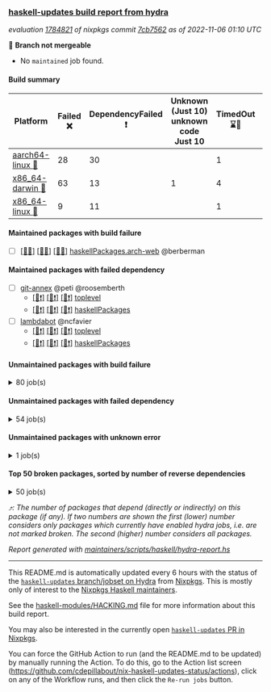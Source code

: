 ### [haskell-updates build report from hydra](https://hydra.nixos.org/jobset/nixpkgs/haskell-updates)
*evaluation [1784821](https://hydra.nixos.org/eval/1784821) of nixpkgs commit [7cb7562](https://github.com/NixOS/nixpkgs/commits/7cb756233289608dbc041d159b389e20bc5def84) as of 2022-11-06 01:10 UTC*

:red_circle: **Branch not mergeable**
  * No `maintained` job found.

#### Build summary

 | Platform | Failed :x: | DependencyFailed :heavy_exclamation_mark: | Unknown (Just 10) unknown code Just 10 | TimedOut :hourglass::no_entry_sign: | Unfinished :hourglass_flowing_sand: | Success :heavy_check_mark: | 
 | --- | --- | --- | --- | --- | --- | --- | 
 | [aarch64-linux :iphone:](https://hydra.nixos.org/eval/1784821?filter=.aarch64-linux) | 28 | 30 |  | 1 | 1 | 6639 | 
 | [x86_64-darwin :apple:](https://hydra.nixos.org/eval/1784821?filter=.x86_64-darwin) | 63 | 13 | 1 | 4 | 1 | 6556 | 
 | [x86_64-linux :penguin:](https://hydra.nixos.org/eval/1784821?filter=.x86_64-linux) | 9 | 11 |  | 1 | 1 | 6715 | 
#### Maintained packages with build failure
- [ ] [[:iphone::x:]](https://hydra.nixos.org/build/197649107) [[:apple::x:]](https://hydra.nixos.org/build/197650530) [[:penguin::x:]](https://hydra.nixos.org/build/197651882) [haskellPackages.arch-web](https://hydra.nixos.org/eval/1784821?filter=haskellPackages.arch-web) @berberman
#### Maintained packages with failed dependency
- [ ] [git-annex](https://hydra.nixos.org/eval/1784821?filter=git-annex) @peti @roosemberth
  - [[:iphone::heavy_exclamation_mark:]](https://hydra.nixos.org/build/197650774) [[:apple::heavy_exclamation_mark:]](https://hydra.nixos.org/build/197649644) [[:penguin::heavy_exclamation_mark:]](https://hydra.nixos.org/build/197650315) [toplevel](https://hydra.nixos.org/eval/1784821?filter=git-annex)
  - [[:iphone::heavy_exclamation_mark:]](https://hydra.nixos.org/build/197648540) [[:apple::heavy_exclamation_mark:]](https://hydra.nixos.org/build/197651139) [[:penguin::heavy_exclamation_mark:]](https://hydra.nixos.org/build/197651788) [haskellPackages](https://hydra.nixos.org/eval/1784821?filter=haskellPackages.git-annex)
- [ ] [lambdabot](https://hydra.nixos.org/eval/1784821?filter=lambdabot) @ncfavier
  - [[:iphone::heavy_exclamation_mark:]](https://hydra.nixos.org/build/197649275) [[:apple::heavy_exclamation_mark:]](https://hydra.nixos.org/build/197649252) [[:penguin::heavy_exclamation_mark:]](https://hydra.nixos.org/build/197650853) [toplevel](https://hydra.nixos.org/eval/1784821?filter=lambdabot)
  - [[:iphone::heavy_exclamation_mark:]](https://hydra.nixos.org/build/197649428) [[:apple::heavy_exclamation_mark:]](https://hydra.nixos.org/build/197648377) [[:penguin::heavy_exclamation_mark:]](https://hydra.nixos.org/build/197648931) [haskellPackages](https://hydra.nixos.org/eval/1784821?filter=haskellPackages.lambdabot)
#### Unmaintained packages with build failure
<details><summary>80 job(s) </summary>

- [ ] [[:iphone::heavy_check_mark:]](https://hydra.nixos.org/build/197648346) [[:apple::heavy_check_mark:]](https://hydra.nixos.org/build/197649419) [[:penguin::x:]](https://hydra.nixos.org/build/197651538) [haskellPackages.scheduler](https://hydra.nixos.org/eval/1784821?filter=haskellPackages.scheduler)  :arrow_heading_up: 6 | 12
- [ ] [[:iphone::x:]](https://hydra.nixos.org/build/197588888) [[:apple::heavy_check_mark:]](https://hydra.nixos.org/build/197589072) [[:penguin::heavy_check_mark:]](https://hydra.nixos.org/build/197590254) [haskellPackages.OrderedBits](https://hydra.nixos.org/eval/1784821?filter=haskellPackages.OrderedBits)  :arrow_heading_up: 5 | 36
- [ ] [[:iphone::x:]](https://hydra.nixos.org/build/197650798) [[:apple::heavy_check_mark:]](https://hydra.nixos.org/build/197648812) [[:penguin::heavy_check_mark:]](https://hydra.nixos.org/build/197650929) [haskellPackages.hw-json-simd](https://hydra.nixos.org/eval/1784821?filter=haskellPackages.hw-json-simd)  :arrow_heading_up: 4 | 8
- [ ] [[:iphone::x:]](https://hydra.nixos.org/build/197648621) [[:apple::heavy_check_mark:]](https://hydra.nixos.org/build/197651765) [[:penguin::heavy_check_mark:]](https://hydra.nixos.org/build/197649080) [haskellPackages.hw-simd](https://hydra.nixos.org/eval/1784821?filter=haskellPackages.hw-simd)  :arrow_heading_up: 4 | 8
- [ ] [[:iphone::x:]](https://hydra.nixos.org/build/197599848) [[:apple::heavy_check_mark:]](https://hydra.nixos.org/build/197599144) [[:penguin::heavy_check_mark:]](https://hydra.nixos.org/build/197599908) [haskellPackages.long-double](https://hydra.nixos.org/eval/1784821?filter=haskellPackages.long-double)  :arrow_heading_up: 2 | 2
- [ ] [[:iphone::x:]](https://hydra.nixos.org/build/197650258) [[:apple::x:]](https://hydra.nixos.org/build/197650082) [[:penguin::heavy_check_mark:]](https://hydra.nixos.org/build/197649524) [haskellPackages.quic](https://hydra.nixos.org/eval/1784821?filter=haskellPackages.quic)  :arrow_heading_up: 2 | 2
- [ ] [[:iphone::x:]](https://hydra.nixos.org/build/197584819) [[:apple::heavy_check_mark:]](https://hydra.nixos.org/build/197590689) [[:penguin::heavy_check_mark:]](https://hydra.nixos.org/build/197604826) [haskellPackages.freetype2](https://hydra.nixos.org/eval/1784821?filter=haskellPackages.freetype2)  :arrow_heading_up: 1 | 8
- [ ] [[:iphone::x:]](https://hydra.nixos.org/build/197649327) [[:apple::x:]](https://hydra.nixos.org/build/197650152) [[:penguin::x:]](https://hydra.nixos.org/build/197650268) [haskellPackages.dice](https://hydra.nixos.org/eval/1784821?filter=haskellPackages.dice)  :arrow_heading_up: 1 | 1
- [ ] [[:iphone::x:]](https://hydra.nixos.org/build/197596598) [[:apple::x:]](https://hydra.nixos.org/build/197588217) [[:penguin::heavy_check_mark:]](https://hydra.nixos.org/build/197593375) [haskellPackages.easytensor](https://hydra.nixos.org/eval/1784821?filter=haskellPackages.easytensor)  :arrow_heading_up: 1 | 1
- [ ] [[:iphone::heavy_check_mark:]](https://hydra.nixos.org/build/197651111) [[:apple::x:]](https://hydra.nixos.org/build/197650289) [[:penguin::heavy_check_mark:]](https://hydra.nixos.org/build/197649975) [haskellPackages.gi-gdkx11](https://hydra.nixos.org/eval/1784821?filter=haskellPackages.gi-gdkx11)  :arrow_heading_up: 1 | 1
- [ ] [[:iphone::x:]](https://hydra.nixos.org/build/197590768) [[:apple::heavy_check_mark:]](https://hydra.nixos.org/build/197587217) [[:penguin::heavy_check_mark:]](https://hydra.nixos.org/build/197600619) [haskellPackages.nlopt-haskell](https://hydra.nixos.org/eval/1784821?filter=haskellPackages.nlopt-haskell)  :arrow_heading_up: 1 | 1
- [ ] [[:iphone::heavy_check_mark:]](https://hydra.nixos.org/build/197597403) [[:apple::x:]](https://hydra.nixos.org/build/197596448) [[:penguin::heavy_check_mark:]](https://hydra.nixos.org/build/197595547) [haskellPackages.openal-ffi](https://hydra.nixos.org/eval/1784821?filter=haskellPackages.openal-ffi)  :arrow_heading_up: 1 | 1
- [ ] [[:iphone::heavy_check_mark:]](https://hydra.nixos.org/build/197594370) [[:apple::x:]](https://hydra.nixos.org/build/197593558) [[:penguin::heavy_check_mark:]](https://hydra.nixos.org/build/197589402) [haskellPackages.stm-queue](https://hydra.nixos.org/eval/1784821?filter=haskellPackages.stm-queue)  :arrow_heading_up: 1 | 1
- [ ] [[:iphone::x:]](https://hydra.nixos.org/build/197594699) [[:apple::x:]](https://hydra.nixos.org/build/197593013) [[:penguin::heavy_check_mark:]](https://hydra.nixos.org/build/197587293) [haskellPackages.swisstable](https://hydra.nixos.org/eval/1784821?filter=haskellPackages.swisstable)  :arrow_heading_up: 1 | 1
- [ ] [[:iphone::x:]](https://hydra.nixos.org/build/197601957) [[:apple::heavy_check_mark:]](https://hydra.nixos.org/build/197590693) [[:penguin::heavy_check_mark:]](https://hydra.nixos.org/build/197604108) [haskellPackages.unicode-properties](https://hydra.nixos.org/eval/1784821?filter=haskellPackages.unicode-properties)  :arrow_heading_up: 1 | 1
- [ ] [[:iphone::x:]](https://hydra.nixos.org/build/197596717) [[:apple::heavy_check_mark:]](https://hydra.nixos.org/build/197588771) [[:penguin::heavy_check_mark:]](https://hydra.nixos.org/build/197585972) [haskellPackages.flatparse](https://hydra.nixos.org/eval/1784821?filter=haskellPackages.flatparse)  :arrow_heading_up: 0 | 17
- [ ] [[:iphone::heavy_check_mark:]](https://hydra.nixos.org/build/197591115) [[:apple::x:]](https://hydra.nixos.org/build/197601779) [[:penguin::heavy_check_mark:]](https://hydra.nixos.org/build/197585587) [haskellPackages.PyF](https://hydra.nixos.org/eval/1784821?filter=haskellPackages.PyF)  :arrow_heading_up: 0 | 5
- [ ] [[:iphone::heavy_check_mark:]](https://hydra.nixos.org/build/197591224) [[:apple::x:]](https://hydra.nixos.org/build/197592774) [[:penguin::heavy_check_mark:]](https://hydra.nixos.org/build/197594728) [haskellPackages.hmidi](https://hydra.nixos.org/eval/1784821?filter=haskellPackages.hmidi)  :arrow_heading_up: 0 | 4
- [ ] [[:iphone::heavy_check_mark:]](https://hydra.nixos.org/build/197603161) [[:apple::x:]](https://hydra.nixos.org/build/197648464) [[:penguin::heavy_check_mark:]](https://hydra.nixos.org/build/197601267) [haskellPackages.SDL-mixer](https://hydra.nixos.org/eval/1784821?filter=haskellPackages.SDL-mixer)  :arrow_heading_up: 0 | 2
- [ ] [[:iphone::x:]](https://hydra.nixos.org/build/197651665) [[:apple::x:]](https://hydra.nixos.org/build/197651406) [[:penguin::x:]](https://hydra.nixos.org/build/197649047) [haskellPackages.polysemy-log-co](https://hydra.nixos.org/eval/1784821?filter=haskellPackages.polysemy-log-co)  :arrow_heading_up: 0 | 2
- [ ] [[:iphone::heavy_check_mark:]](https://hydra.nixos.org/build/197589321) [[:apple::x:]](https://hydra.nixos.org/build/197604387) [[:penguin::heavy_check_mark:]](https://hydra.nixos.org/build/197593128) [haskellPackages.posix-socket](https://hydra.nixos.org/eval/1784821?filter=haskellPackages.posix-socket)  :arrow_heading_up: 0 | 2
- [ ] [[:iphone::heavy_check_mark:]](https://hydra.nixos.org/build/197604409) [[:apple::x:]](https://hydra.nixos.org/build/197595484) [[:penguin::heavy_check_mark:]](https://hydra.nixos.org/build/197599064) [haskellPackages.hamid](https://hydra.nixos.org/eval/1784821?filter=haskellPackages.hamid)  :arrow_heading_up: 0 | 1
- [ ] [[:iphone::heavy_check_mark:]](https://hydra.nixos.org/build/197600830) [[:apple::x:]](https://hydra.nixos.org/build/197590908) [[:penguin::heavy_check_mark:]](https://hydra.nixos.org/build/197594131) [haskellPackages.hmatrix-morpheus](https://hydra.nixos.org/eval/1784821?filter=haskellPackages.hmatrix-morpheus)  :arrow_heading_up: 0 | 1
- [ ] [[:iphone::heavy_check_mark:]](https://hydra.nixos.org/build/197587410) [[:apple::x:]](https://hydra.nixos.org/build/197594787) [[:penguin::heavy_check_mark:]](https://hydra.nixos.org/build/197601455) [haskellPackages.huckleberry](https://hydra.nixos.org/eval/1784821?filter=haskellPackages.huckleberry)  :arrow_heading_up: 0 | 1
- [ ] [[:iphone::heavy_check_mark:]](https://hydra.nixos.org/build/197595853) [[:apple::x:]](https://hydra.nixos.org/build/197602652) [[:penguin::heavy_check_mark:]](https://hydra.nixos.org/build/197602102) [haskellPackages.om-time](https://hydra.nixos.org/eval/1784821?filter=haskellPackages.om-time)  :arrow_heading_up: 0 | 1
- [ ] [[:iphone::x:]](https://hydra.nixos.org/build/197604616) [[:apple::heavy_check_mark:]](https://hydra.nixos.org/build/197595986) [[:penguin::heavy_check_mark:]](https://hydra.nixos.org/build/197598233) [haskellPackages.picosat](https://hydra.nixos.org/eval/1784821?filter=haskellPackages.picosat)  :arrow_heading_up: 0 | 1
- [ ] [[:iphone::heavy_check_mark:]](https://hydra.nixos.org/build/197599702) [[:apple::x:]](https://hydra.nixos.org/build/197601490) [[:penguin::heavy_check_mark:]](https://hydra.nixos.org/build/197584989) [haskellPackages.select](https://hydra.nixos.org/eval/1784821?filter=haskellPackages.select)  :arrow_heading_up: 0 | 1
- [ ] [[:iphone::heavy_check_mark:]](https://hydra.nixos.org/build/197603631) [[:apple::x:]](https://hydra.nixos.org/build/197587813) [[:penguin::heavy_check_mark:]](https://hydra.nixos.org/build/197587402) [haskellPackages.sysinfo](https://hydra.nixos.org/eval/1784821?filter=haskellPackages.sysinfo)  :arrow_heading_up: 0 | 1
- [ ] [[:iphone::heavy_check_mark:]](https://hydra.nixos.org/build/197600458) [[:apple::x:]](https://hydra.nixos.org/build/197602928) [[:penguin::heavy_check_mark:]](https://hydra.nixos.org/build/197596246) [haskellPackages.FractalArt](https://hydra.nixos.org/eval/1784821?filter=haskellPackages.FractalArt) 
- [ ] [[:iphone::x:]](https://hydra.nixos.org/build/197588800) [[:apple::heavy_check_mark:]](https://hydra.nixos.org/build/197594982) [[:penguin::heavy_check_mark:]](https://hydra.nixos.org/build/197589813) [haskellPackages.HsASA](https://hydra.nixos.org/eval/1784821?filter=haskellPackages.HsASA) 
- [ ] [[:iphone::heavy_check_mark:]](https://hydra.nixos.org/build/197601006) [[:apple::x:]](https://hydra.nixos.org/build/197594167) [[:penguin::heavy_check_mark:]](https://hydra.nixos.org/build/197602592) [haskellPackages.chiphunk](https://hydra.nixos.org/eval/1784821?filter=haskellPackages.chiphunk) 
- [ ] [[:iphone::x:]](https://hydra.nixos.org/build/197592906) [[:apple::heavy_check_mark:]](https://hydra.nixos.org/build/197585921) [[:penguin::heavy_check_mark:]](https://hydra.nixos.org/build/197587979) [haskellPackages.comfort-fftw](https://hydra.nixos.org/eval/1784821?filter=haskellPackages.comfort-fftw) 
- [ ] [[:iphone::heavy_check_mark:]](https://hydra.nixos.org/build/197594668) [[:apple::x:]](https://hydra.nixos.org/build/197597063) [[:penguin::heavy_check_mark:]](https://hydra.nixos.org/build/197593868) [haskellPackages.diskhash](https://hydra.nixos.org/eval/1784821?filter=haskellPackages.diskhash) 
- [ ] [[:iphone::heavy_check_mark:]](https://hydra.nixos.org/build/197592972) [[:apple::x:]](https://hydra.nixos.org/build/197587269) [[:penguin::heavy_check_mark:]](https://hydra.nixos.org/build/197594512) [haskellPackages.epub-tools](https://hydra.nixos.org/eval/1784821?filter=haskellPackages.epub-tools) 
- [ ] [[:iphone::heavy_check_mark:]](https://hydra.nixos.org/build/197590730) [[:apple::x:]](https://hydra.nixos.org/build/197590108) [[:penguin::heavy_check_mark:]](https://hydra.nixos.org/build/197588382) [haskellPackages.fudgets](https://hydra.nixos.org/eval/1784821?filter=haskellPackages.fudgets) 
- [ ] [[:iphone::heavy_check_mark:]](https://hydra.nixos.org/build/197648632) [[:apple::x:]](https://hydra.nixos.org/build/197650138) [[:penguin::heavy_check_mark:]](https://hydra.nixos.org/build/197649444) [haskellPackages.gerrit](https://hydra.nixos.org/eval/1784821?filter=haskellPackages.gerrit) 
- [ ] [[:iphone::heavy_check_mark:]](https://hydra.nixos.org/build/197596914) [[:apple::x:]](https://hydra.nixos.org/build/197595969) [[:penguin::heavy_check_mark:]](https://hydra.nixos.org/build/197590818) [haskellPackages.ghc-gc-hook](https://hydra.nixos.org/eval/1784821?filter=haskellPackages.ghc-gc-hook) 
- [ ] [[:apple::x:]](https://hydra.nixos.org/build/197649686) [haskellPackages.gi-gtkosxapplication](https://hydra.nixos.org/eval/1784821?filter=haskellPackages.gi-gtkosxapplication) 
- [ ] [[:iphone::x:]](https://hydra.nixos.org/build/197595645) [[:penguin::heavy_check_mark:]](https://hydra.nixos.org/build/197592916) [haskellPackages.gnome-keyring](https://hydra.nixos.org/eval/1784821?filter=haskellPackages.gnome-keyring) 
- [ ] [[:apple::x:]](https://hydra.nixos.org/build/197605025) [haskellPackages.gtk-mac-integration](https://hydra.nixos.org/eval/1784821?filter=haskellPackages.gtk-mac-integration) 
- [ ] [[:iphone::heavy_check_mark:]](https://hydra.nixos.org/build/197589671) [[:apple::x:]](https://hydra.nixos.org/build/197589996) [[:penguin::heavy_check_mark:]](https://hydra.nixos.org/build/197604216) [haskellPackages.gtk-traymanager](https://hydra.nixos.org/eval/1784821?filter=haskellPackages.gtk-traymanager) 
- [ ] [[:apple::x:]](https://hydra.nixos.org/build/197592495) [haskellPackages.gtk3-mac-integration](https://hydra.nixos.org/eval/1784821?filter=haskellPackages.gtk3-mac-integration) 
- [ ] [[:iphone::heavy_check_mark:]](https://hydra.nixos.org/build/197602883) [[:apple::x:]](https://hydra.nixos.org/build/197592426) [[:penguin::heavy_check_mark:]](https://hydra.nixos.org/build/197587646) [haskellPackages.hid](https://hydra.nixos.org/eval/1784821?filter=haskellPackages.hid) 
- [ ] [[:iphone::heavy_check_mark:]](https://hydra.nixos.org/build/197604069) [[:apple::x:]](https://hydra.nixos.org/build/197597473) [[:penguin::heavy_check_mark:]](https://hydra.nixos.org/build/197587110) [haskellPackages.highlight](https://hydra.nixos.org/eval/1784821?filter=haskellPackages.highlight) 
- [ ] [[:iphone::heavy_check_mark:]](https://hydra.nixos.org/build/197590258) [[:apple::x:]](https://hydra.nixos.org/build/197593132) [[:penguin::heavy_check_mark:]](https://hydra.nixos.org/build/197591198) [haskellPackages.hsshellscript](https://hydra.nixos.org/eval/1784821?filter=haskellPackages.hsshellscript) 
- [ ] [[:iphone::heavy_check_mark:]](https://hydra.nixos.org/build/197585143) [[:apple::x:]](https://hydra.nixos.org/build/197590224) [[:penguin::heavy_check_mark:]](https://hydra.nixos.org/build/197595569) [haskellPackages.hssourceinfo](https://hydra.nixos.org/eval/1784821?filter=haskellPackages.hssourceinfo) 
- [ ] [[:iphone::x:]](https://hydra.nixos.org/build/197651280) [[:apple::x:]](https://hydra.nixos.org/build/197651512) [[:penguin::x:]](https://hydra.nixos.org/build/197648545) [haskellPackages.imm](https://hydra.nixos.org/eval/1784821?filter=haskellPackages.imm) 
- [ ] [[:iphone::heavy_check_mark:]](https://hydra.nixos.org/build/197585893) [[:apple::x:]](https://hydra.nixos.org/build/197591045) [[:penguin::heavy_check_mark:]](https://hydra.nixos.org/build/197604896) [haskellPackages.interprocess](https://hydra.nixos.org/eval/1784821?filter=haskellPackages.interprocess) 
- [ ] [[:iphone::heavy_check_mark:]](https://hydra.nixos.org/build/197586179) [[:apple::x:]](https://hydra.nixos.org/build/197591643) [[:penguin::heavy_check_mark:]](https://hydra.nixos.org/build/197590945) [haskellPackages.ipcvar](https://hydra.nixos.org/eval/1784821?filter=haskellPackages.ipcvar) 
- [ ] [[:iphone::x:]](https://hydra.nixos.org/build/197648348) [[:apple::heavy_check_mark:]](https://hydra.nixos.org/build/197649599) [[:penguin::heavy_check_mark:]](https://hydra.nixos.org/build/197651146) [haskellPackages.jammittools](https://hydra.nixos.org/eval/1784821?filter=haskellPackages.jammittools) 
- [ ] [[:apple::x:]](https://hydra.nixos.org/build/197603990) [haskellPackages.kqueue](https://hydra.nixos.org/eval/1784821?filter=haskellPackages.kqueue) 
- [ ] [[:iphone::heavy_check_mark:]](https://hydra.nixos.org/build/197589586) [[:apple::x:]](https://hydra.nixos.org/build/197593638) [[:penguin::heavy_check_mark:]](https://hydra.nixos.org/build/197590434) [haskellPackages.linux-framebuffer](https://hydra.nixos.org/eval/1784821?filter=haskellPackages.linux-framebuffer) 
- [ ] [[:iphone::heavy_check_mark:]](https://hydra.nixos.org/build/197648424) [[:apple::x:]](https://hydra.nixos.org/build/197648918) [[:penguin::heavy_check_mark:]](https://hydra.nixos.org/build/197649896) [haskellPackages.lxd-client-config](https://hydra.nixos.org/eval/1784821?filter=haskellPackages.lxd-client-config) 
- [ ] [[:iphone::heavy_check_mark:]](https://hydra.nixos.org/build/197651890) [[:apple::x:]](https://hydra.nixos.org/build/197650652) [[:penguin::heavy_check_mark:]](https://hydra.nixos.org/build/197648765) [haskellPackages.mediawiki2latex](https://hydra.nixos.org/eval/1784821?filter=haskellPackages.mediawiki2latex) 
- [ ] [[:iphone::heavy_check_mark:]](https://hydra.nixos.org/build/197602114) [[:apple::x:]](https://hydra.nixos.org/build/197603067) [[:penguin::heavy_check_mark:]](https://hydra.nixos.org/build/197600162) [haskellPackages.memfd](https://hydra.nixos.org/eval/1784821?filter=haskellPackages.memfd) 
- [ ] [[:iphone::heavy_check_mark:]](https://hydra.nixos.org/build/197584632) [[:apple::x:]](https://hydra.nixos.org/build/197593252) [[:penguin::heavy_check_mark:]](https://hydra.nixos.org/build/197586418) [haskellPackages.mercury-api](https://hydra.nixos.org/eval/1784821?filter=haskellPackages.mercury-api) 
- [ ] [[:iphone::heavy_check_mark:]](https://hydra.nixos.org/build/197588935) [[:apple::heavy_check_mark:]](https://hydra.nixos.org/build/197592956) [[:penguin::x:]](https://hydra.nixos.org/build/197599110) [haskellPackages.mock-time](https://hydra.nixos.org/eval/1784821?filter=haskellPackages.mock-time) 
- [ ] [[:iphone::heavy_check_mark:]](https://hydra.nixos.org/build/197649210) [[:apple::x:]](https://hydra.nixos.org/build/197651195) [[:penguin::heavy_check_mark:]](https://hydra.nixos.org/build/197651673) [haskellPackages.nix-serve-ng](https://hydra.nixos.org/eval/1784821?filter=haskellPackages.nix-serve-ng) 
- [ ] [[:iphone::heavy_check_mark:]](https://hydra.nixos.org/build/197648674) [[:apple::x:]](https://hydra.nixos.org/build/197649998) [[:penguin::heavy_check_mark:]](https://hydra.nixos.org/build/197650005) [haskellPackages.persistent-pagination](https://hydra.nixos.org/eval/1784821?filter=haskellPackages.persistent-pagination) 
- [ ] [[:iphone::heavy_check_mark:]](https://hydra.nixos.org/build/197651843) [[:apple::x:]](https://hydra.nixos.org/build/197649666) [[:penguin::heavy_check_mark:]](https://hydra.nixos.org/build/197651445) [haskellPackages.phatsort](https://hydra.nixos.org/eval/1784821?filter=haskellPackages.phatsort) 
- [ ] [[:iphone::heavy_check_mark:]](https://hydra.nixos.org/build/197589767) [[:apple::x:]](https://hydra.nixos.org/build/197591268) [[:penguin::heavy_check_mark:]](https://hydra.nixos.org/build/197584722) [haskellPackages.ping-wrapper](https://hydra.nixos.org/eval/1784821?filter=haskellPackages.ping-wrapper) 
- [ ] [[:iphone::heavy_check_mark:]](https://hydra.nixos.org/build/197593459) [[:apple::x:]](https://hydra.nixos.org/build/197604469) [[:penguin::heavy_check_mark:]](https://hydra.nixos.org/build/197601035) [haskellPackages.posix-timer](https://hydra.nixos.org/eval/1784821?filter=haskellPackages.posix-timer) 
- [ ] [[:iphone::heavy_check_mark:]](https://hydra.nixos.org/build/197648699) [[:apple::x:]](https://hydra.nixos.org/build/197649397) [[:penguin::heavy_check_mark:]](https://hydra.nixos.org/build/197649230) [haskellPackages.powerqueue-distributed](https://hydra.nixos.org/eval/1784821?filter=haskellPackages.powerqueue-distributed) 
- [ ] [[:iphone::heavy_check_mark:]](https://hydra.nixos.org/build/197593448) [[:apple::x:]](https://hydra.nixos.org/build/197604229) [[:penguin::heavy_check_mark:]](https://hydra.nixos.org/build/197599113) [haskellPackages.procex](https://hydra.nixos.org/eval/1784821?filter=haskellPackages.procex) 
- [ ] [[:iphone::heavy_check_mark:]](https://hydra.nixos.org/build/197585425) [[:apple::x:]](https://hydra.nixos.org/build/197590593) [[:penguin::heavy_check_mark:]](https://hydra.nixos.org/build/197585831) [haskellPackages.pthread](https://hydra.nixos.org/eval/1784821?filter=haskellPackages.pthread) 
- [ ] [[:iphone::x:]](https://hydra.nixos.org/build/197594170) [[:apple::heavy_check_mark:]](https://hydra.nixos.org/build/197589976) [[:penguin::heavy_check_mark:]](https://hydra.nixos.org/build/197593409) [haskellPackages.risc386](https://hydra.nixos.org/eval/1784821?filter=haskellPackages.risc386) 
- [ ] [[:iphone::heavy_check_mark:]](https://hydra.nixos.org/build/197599833) [[:apple::x:]](https://hydra.nixos.org/build/197651719) [[:penguin::heavy_check_mark:]](https://hydra.nixos.org/build/197597798) [haskellPackages.sfml-audio](https://hydra.nixos.org/eval/1784821?filter=haskellPackages.sfml-audio) 
- [ ] [[:iphone::heavy_check_mark:]](https://hydra.nixos.org/build/197649750) [[:apple::x:]](https://hydra.nixos.org/build/197649401) [[:penguin::heavy_check_mark:]](https://hydra.nixos.org/build/197650721) [haskellPackages.skews](https://hydra.nixos.org/eval/1784821?filter=haskellPackages.skews) 
- [ ] [[:iphone::x:]](https://hydra.nixos.org/build/197592693) [[:apple::x:]](https://hydra.nixos.org/build/197596138) [[:penguin::heavy_check_mark:]](https://hydra.nixos.org/build/197593181) [haskellPackages.slugify](https://hydra.nixos.org/eval/1784821?filter=haskellPackages.slugify) 
- [ ] [[:iphone::heavy_check_mark:]](https://hydra.nixos.org/build/197593920) [[:apple::x:]](https://hydra.nixos.org/build/197600527) [[:penguin::heavy_check_mark:]](https://hydra.nixos.org/build/197602902) [haskellPackages.tailfile-hinotify](https://hydra.nixos.org/eval/1784821?filter=haskellPackages.tailfile-hinotify) 
- [ ] [[:iphone::x:]](https://hydra.nixos.org/build/197651570) [[:apple::x:]](https://hydra.nixos.org/build/197651471) [[:penguin::x:]](https://hydra.nixos.org/build/197648596) [haskellPackages.termbox-banana](https://hydra.nixos.org/eval/1784821?filter=haskellPackages.termbox-banana) 
- [ ] [[:iphone::x:]](https://hydra.nixos.org/build/197648928) [[:apple::x:]](https://hydra.nixos.org/build/197648428) [[:penguin::x:]](https://hydra.nixos.org/build/197651662) [haskellPackages.termbox-tea](https://hydra.nixos.org/eval/1784821?filter=haskellPackages.termbox-tea) 
- [ ] [[:iphone::x:]](https://hydra.nixos.org/build/197650554) [[:apple::x:]](https://hydra.nixos.org/build/197650190) [[:penguin::heavy_exclamation_mark:]](https://hydra.nixos.org/build/197649978) [haskellPackages.text-compression](https://hydra.nixos.org/eval/1784821?filter=haskellPackages.text-compression) 
- [ ] [[:iphone::x:]](https://hydra.nixos.org/build/197650711) [[:apple::x:]](https://hydra.nixos.org/build/197649938) [[:penguin::x:]](https://hydra.nixos.org/build/197650424) [haskellPackages.type-level-kv-list-esqueleto](https://hydra.nixos.org/eval/1784821?filter=haskellPackages.type-level-kv-list-esqueleto) 
- [ ] [[:iphone::x:]](https://hydra.nixos.org/build/197587454) [[:apple::heavy_check_mark:]](https://hydra.nixos.org/build/197600912) [[:penguin::heavy_check_mark:]](https://hydra.nixos.org/build/197591429) [haskellPackages.wiringPi](https://hydra.nixos.org/eval/1784821?filter=haskellPackages.wiringPi) 
- [ ] [[:iphone::x:]](https://hydra.nixos.org/build/197589071) [[:apple::heavy_check_mark:]](https://hydra.nixos.org/build/197604693) [[:penguin::heavy_check_mark:]](https://hydra.nixos.org/build/197591227) [haskellPackages.x86-64bit](https://hydra.nixos.org/eval/1784821?filter=haskellPackages.x86-64bit) 
- [ ] [[:iphone::heavy_check_mark:]](https://hydra.nixos.org/build/197596285) [[:apple::x:]](https://hydra.nixos.org/build/197595445) [[:penguin::heavy_check_mark:]](https://hydra.nixos.org/build/197586190) [haskellPackages.xmonad-utils](https://hydra.nixos.org/eval/1784821?filter=haskellPackages.xmonad-utils) 
- [ ] [[:iphone::heavy_check_mark:]](https://hydra.nixos.org/build/197597624) [[:apple::x:]](https://hydra.nixos.org/build/197600188) [[:penguin::heavy_check_mark:]](https://hydra.nixos.org/build/197590112) [haskellPackages.yoga](https://hydra.nixos.org/eval/1784821?filter=haskellPackages.yoga) 
- [ ] [[:iphone::heavy_check_mark:]](https://hydra.nixos.org/build/197596452) [[:apple::x:]](https://hydra.nixos.org/build/197597134) [[:penguin::heavy_check_mark:]](https://hydra.nixos.org/build/197594158) [haskellPackages.zot](https://hydra.nixos.org/eval/1784821?filter=haskellPackages.zot) 
- [ ] [[:iphone::heavy_check_mark:]](https://hydra.nixos.org/build/197588146) [[:apple::x:]](https://hydra.nixos.org/build/197589891) [[:penguin::heavy_check_mark:]](https://hydra.nixos.org/build/197604849) [haskellPackages.zxcvbn-c](https://hydra.nixos.org/eval/1784821?filter=haskellPackages.zxcvbn-c) 
</details>

#### Unmaintained packages with failed dependency
<details><summary>54 job(s) </summary>

- [ ] [[:iphone::heavy_check_mark:]](https://hydra.nixos.org/build/197651162) [[:apple::heavy_check_mark:]](https://hydra.nixos.org/build/197650653) [[:penguin::heavy_exclamation_mark:]](https://hydra.nixos.org/build/197649478) [haskellPackages.massiv](https://hydra.nixos.org/eval/1784821?filter=haskellPackages.massiv)  :arrow_heading_up: 5 | 10
- [ ] [[:iphone::heavy_exclamation_mark:]](https://hydra.nixos.org/build/197585744) [[:apple::heavy_check_mark:]](https://hydra.nixos.org/build/197596133) [[:penguin::heavy_check_mark:]](https://hydra.nixos.org/build/197591160) [haskellPackages.PrimitiveArray](https://hydra.nixos.org/eval/1784821?filter=haskellPackages.PrimitiveArray)  :arrow_heading_up: 4 | 35
- [ ] [hpack](https://hydra.nixos.org/eval/1784821?filter=hpack)  :arrow_heading_up: 4 | 15
  - [[:iphone::heavy_check_mark:]](https://hydra.nixos.org/build/197650114) [[:apple::heavy_check_mark:]](https://hydra.nixos.org/build/197649807) [[:penguin::heavy_check_mark:]](https://hydra.nixos.org/build/197651939) [toplevel](https://hydra.nixos.org/eval/1784821?filter=hpack)
  - [[:iphone::heavy_exclamation_mark:]](https://hydra.nixos.org/build/197650323) [[:apple::heavy_check_mark:]](https://hydra.nixos.org/build/197649498) [[:penguin::heavy_check_mark:]](https://hydra.nixos.org/build/197650282) [haskell.packages.ghc8107](https://hydra.nixos.org/eval/1784821?filter=haskell.packages.ghc8107.hpack)
  - [[:iphone::heavy_check_mark:]](https://hydra.nixos.org/build/197650904) [[:apple::heavy_check_mark:]](https://hydra.nixos.org/build/197648352) [[:penguin::heavy_check_mark:]](https://hydra.nixos.org/build/197651186) [haskell.packages.ghc884](https://hydra.nixos.org/eval/1784821?filter=haskell.packages.ghc884.hpack)
  - [[:iphone::heavy_check_mark:]](https://hydra.nixos.org/build/197649459) [[:apple::heavy_check_mark:]](https://hydra.nixos.org/build/197648990) [[:penguin::heavy_check_mark:]](https://hydra.nixos.org/build/197649072) [haskell.packages.ghc902](https://hydra.nixos.org/eval/1784821?filter=haskell.packages.ghc902.hpack)
  - [[:iphone::heavy_check_mark:]](https://hydra.nixos.org/build/197650292) [[:apple::heavy_check_mark:]](https://hydra.nixos.org/build/197649785) [[:penguin::heavy_check_mark:]](https://hydra.nixos.org/build/197649832) [haskell.packages.ghc924](https://hydra.nixos.org/eval/1784821?filter=haskell.packages.ghc924.hpack)
  - [[:iphone::heavy_check_mark:]](https://hydra.nixos.org/build/197667320) [[:apple::heavy_check_mark:]](https://hydra.nixos.org/build/197667308) [[:penguin::heavy_check_mark:]](https://hydra.nixos.org/build/197667271) [haskell.packages.ghc943](https://hydra.nixos.org/eval/1784821?filter=haskell.packages.ghc943.hpack)
  - [[:iphone::heavy_check_mark:]](https://hydra.nixos.org/build/197650089) [[:apple::heavy_check_mark:]](https://hydra.nixos.org/build/197648958) [[:penguin::heavy_check_mark:]](https://hydra.nixos.org/build/197651343) [haskellPackages](https://hydra.nixos.org/eval/1784821?filter=haskellPackages.hpack)
- [ ] [[:iphone::heavy_exclamation_mark:]](https://hydra.nixos.org/build/197588616) [[:apple::heavy_check_mark:]](https://hydra.nixos.org/build/197588158) [[:penguin::heavy_check_mark:]](https://hydra.nixos.org/build/197592647) [haskellPackages.BiobaseTypes](https://hydra.nixos.org/eval/1784821?filter=haskellPackages.BiobaseTypes)  :arrow_heading_up: 3 | 21
- [ ] [[:iphone::heavy_exclamation_mark:]](https://hydra.nixos.org/build/197651480) [[:apple::heavy_check_mark:]](https://hydra.nixos.org/build/197651324) [[:penguin::heavy_check_mark:]](https://hydra.nixos.org/build/197649491) [haskellPackages.hw-json-standard-cursor](https://hydra.nixos.org/eval/1784821?filter=haskellPackages.hw-json-standard-cursor)  :arrow_heading_up: 2 | 6
- [ ] [[:iphone::heavy_exclamation_mark:]](https://hydra.nixos.org/build/197648685) [[:apple::heavy_check_mark:]](https://hydra.nixos.org/build/197649415) [[:penguin::heavy_check_mark:]](https://hydra.nixos.org/build/197651035) [haskellPackages.hw-json-simple-cursor](https://hydra.nixos.org/eval/1784821?filter=haskellPackages.hw-json-simple-cursor)  :arrow_heading_up: 2 | 4
- [ ] [[:iphone::heavy_exclamation_mark:]](https://hydra.nixos.org/build/197586425) [[:apple::heavy_check_mark:]](https://hydra.nixos.org/build/197586492) [[:penguin::heavy_check_mark:]](https://hydra.nixos.org/build/197599102) [haskellPackages.BiobaseENA](https://hydra.nixos.org/eval/1784821?filter=haskellPackages.BiobaseENA)  :arrow_heading_up: 1 | 18
- [ ] [[:iphone::heavy_check_mark:]](https://hydra.nixos.org/build/197649729) [[:apple::heavy_check_mark:]](https://hydra.nixos.org/build/197651315) [[:penguin::heavy_exclamation_mark:]](https://hydra.nixos.org/build/197650495) [haskellPackages.Color](https://hydra.nixos.org/eval/1784821?filter=haskellPackages.Color)  :arrow_heading_up: 1 | 6
- [ ] [hoogle](https://hydra.nixos.org/eval/1784821?filter=hoogle)  :arrow_heading_up: 1 | 3
  - [[:iphone::heavy_exclamation_mark:]](https://hydra.nixos.org/build/197649778) [[:apple::heavy_check_mark:]](https://hydra.nixos.org/build/197649267) [[:penguin::heavy_check_mark:]](https://hydra.nixos.org/build/197648305) [haskell.packages.ghc8107](https://hydra.nixos.org/eval/1784821?filter=haskell.packages.ghc8107.hoogle)
  - [[:iphone::heavy_check_mark:]](https://hydra.nixos.org/build/197649340) [[:apple::heavy_check_mark:]](https://hydra.nixos.org/build/197650100) [[:penguin::heavy_check_mark:]](https://hydra.nixos.org/build/197650744) [haskell.packages.ghc884](https://hydra.nixos.org/eval/1784821?filter=haskell.packages.ghc884.hoogle)
  - [[:iphone::heavy_check_mark:]](https://hydra.nixos.org/build/197650982) [[:apple::heavy_check_mark:]](https://hydra.nixos.org/build/197649795) [[:penguin::heavy_check_mark:]](https://hydra.nixos.org/build/197651214) [haskell.packages.ghc902](https://hydra.nixos.org/eval/1784821?filter=haskell.packages.ghc902.hoogle)
  - [[:iphone::heavy_check_mark:]](https://hydra.nixos.org/build/197649659) [[:apple::heavy_check_mark:]](https://hydra.nixos.org/build/197651815) [[:penguin::heavy_check_mark:]](https://hydra.nixos.org/build/197648356) [haskell.packages.ghc924](https://hydra.nixos.org/eval/1784821?filter=haskell.packages.ghc924.hoogle)
  - [[:iphone::hourglass::no_entry_sign:]](https://hydra.nixos.org/build/197667279) [[:apple::hourglass::no_entry_sign:]](https://hydra.nixos.org/build/197667312) [[:penguin::hourglass::no_entry_sign:]](https://hydra.nixos.org/build/197667315) [haskell.packages.ghc943](https://hydra.nixos.org/eval/1784821?filter=haskell.packages.ghc943.hoogle)
  - [[:iphone::heavy_check_mark:]](https://hydra.nixos.org/build/197650461) [[:apple::heavy_check_mark:]](https://hydra.nixos.org/build/197648382) [[:penguin::heavy_check_mark:]](https://hydra.nixos.org/build/197651532) [haskellPackages](https://hydra.nixos.org/eval/1784821?filter=haskellPackages.hoogle)
- [ ] [[:iphone::heavy_exclamation_mark:]](https://hydra.nixos.org/build/197649893) [[:apple::heavy_check_mark:]](https://hydra.nixos.org/build/197651709) [[:penguin::heavy_check_mark:]](https://hydra.nixos.org/build/197648304) [haskellPackages.hw-json](https://hydra.nixos.org/eval/1784821?filter=haskellPackages.hw-json)  :arrow_heading_up: 1 | 3
- [ ] [[:iphone::heavy_exclamation_mark:]](https://hydra.nixos.org/build/197651075) [[:apple::heavy_exclamation_mark:]](https://hydra.nixos.org/build/197650705) [[:penguin::heavy_check_mark:]](https://hydra.nixos.org/build/197651353) [haskellPackages.http3](https://hydra.nixos.org/eval/1784821?filter=haskellPackages.http3)  :arrow_heading_up: 1 | 1
- [ ] [[:iphone::heavy_check_mark:]](https://hydra.nixos.org/build/197648589) [[:apple::heavy_exclamation_mark:]](https://hydra.nixos.org/build/197651907) [[:penguin::heavy_check_mark:]](https://hydra.nixos.org/build/197648463) [haskellPackages.wss-client](https://hydra.nixos.org/eval/1784821?filter=haskellPackages.wss-client)  :arrow_heading_up: 1 | 1
- [ ] [[:iphone::heavy_exclamation_mark:]](https://hydra.nixos.org/build/197589262) [[:apple::heavy_check_mark:]](https://hydra.nixos.org/build/197594346) [[:penguin::heavy_check_mark:]](https://hydra.nixos.org/build/197592526) [haskellPackages.BiobaseXNA](https://hydra.nixos.org/eval/1784821?filter=haskellPackages.BiobaseXNA)  :arrow_heading_up: 0 | 17
- [ ] [[:iphone::heavy_exclamation_mark:]](https://hydra.nixos.org/build/197587550) [[:apple::heavy_check_mark:]](https://hydra.nixos.org/build/197585756) [[:penguin::heavy_check_mark:]](https://hydra.nixos.org/build/197597460) [haskellPackages.BiobaseFasta](https://hydra.nixos.org/eval/1784821?filter=haskellPackages.BiobaseFasta)  :arrow_heading_up: 0 | 3
- [ ] [[:iphone::heavy_exclamation_mark:]](https://hydra.nixos.org/build/197648398) [[:apple::heavy_check_mark:]](https://hydra.nixos.org/build/197649819) [[:penguin::heavy_check_mark:]](https://hydra.nixos.org/build/197651483) [haskellPackages.hw-dsv](https://hydra.nixos.org/eval/1784821?filter=haskellPackages.hw-dsv)  :arrow_heading_up: 0 | 3
- [ ] [[:iphone::heavy_exclamation_mark:]](https://hydra.nixos.org/build/197651696) [[:apple::heavy_check_mark:]](https://hydra.nixos.org/build/197648499) [[:penguin::heavy_check_mark:]](https://hydra.nixos.org/build/197651574) [haskellPackages.hw-json-lens](https://hydra.nixos.org/eval/1784821?filter=haskellPackages.hw-json-lens)  :arrow_heading_up: 0 | 1
- [ ] [[:iphone::heavy_check_mark:]](https://hydra.nixos.org/build/197651310) [[:apple::heavy_check_mark:]](https://hydra.nixos.org/build/197649162) [[:penguin::heavy_exclamation_mark:]](https://hydra.nixos.org/build/197651462) [haskellPackages.massiv-io](https://hydra.nixos.org/eval/1784821?filter=haskellPackages.massiv-io)  :arrow_heading_up: 0 | 1
- [ ] [[:iphone::heavy_check_mark:]](https://hydra.nixos.org/build/197651264) [[:apple::heavy_check_mark:]](https://hydra.nixos.org/build/197650793) [[:penguin::heavy_exclamation_mark:]](https://hydra.nixos.org/build/197649014) [haskellPackages.ConClusion](https://hydra.nixos.org/eval/1784821?filter=haskellPackages.ConClusion) 
- [ ] [[:iphone::heavy_exclamation_mark:]](https://hydra.nixos.org/build/197595967) [[:apple::heavy_check_mark:]](https://hydra.nixos.org/build/197651743) [[:penguin::heavy_check_mark:]](https://hydra.nixos.org/build/197597163) [haskellPackages.align-audio](https://hydra.nixos.org/eval/1784821?filter=haskellPackages.align-audio) 
- [ ] [[:iphone::heavy_exclamation_mark:]](https://hydra.nixos.org/build/197649864) [[:apple::heavy_exclamation_mark:]](https://hydra.nixos.org/build/197648899) [[:penguin::heavy_exclamation_mark:]](https://hydra.nixos.org/build/197650098) [haskellPackages.arch-hs](https://hydra.nixos.org/eval/1784821?filter=haskellPackages.arch-hs) 
- [ ] [bootGhcjs](https://hydra.nixos.org/eval/1784821?filter=bootGhcjs) 
  - [[:iphone::heavy_exclamation_mark:]](https://hydra.nixos.org/build/197650825) [[:apple::heavy_check_mark:]](https://hydra.nixos.org/build/197648628) [[:penguin::heavy_check_mark:]](https://hydra.nixos.org/build/197651244) [haskell.compiler.ghcjs](https://hydra.nixos.org/eval/1784821?filter=haskell.compiler.ghcjs.bootGhcjs)
  - [[:iphone::heavy_exclamation_mark:]](https://hydra.nixos.org/build/197650240) [[:apple::heavy_check_mark:]](https://hydra.nixos.org/build/197649738) [[:penguin::heavy_check_mark:]](https://hydra.nixos.org/build/197648410) [haskell.compiler.ghcjs810](https://hydra.nixos.org/eval/1784821?filter=haskell.compiler.ghcjs810.bootGhcjs)
- [ ] [[:iphone::heavy_check_mark:]](https://hydra.nixos.org/build/197649970) [[:apple::heavy_check_mark:]](https://hydra.nixos.org/build/197651513) [[:penguin::heavy_exclamation_mark:]](https://hydra.nixos.org/build/197648887) [haskellPackages.digraph](https://hydra.nixos.org/eval/1784821?filter=haskellPackages.digraph) 
- [ ] [[:iphone::heavy_exclamation_mark:]](https://hydra.nixos.org/build/197587376) [[:apple::heavy_exclamation_mark:]](https://hydra.nixos.org/build/197590354) [[:penguin::heavy_check_mark:]](https://hydra.nixos.org/build/197593262) [haskellPackages.easytensor-vulkan](https://hydra.nixos.org/eval/1784821?filter=haskellPackages.easytensor-vulkan) 
- [ ] [[:iphone::heavy_exclamation_mark:]](https://hydra.nixos.org/build/197588503) [[:apple::heavy_check_mark:]](https://hydra.nixos.org/build/197584600) [[:penguin::heavy_check_mark:]](https://hydra.nixos.org/build/197600851) [haskellPackages.harfbuzz-pure](https://hydra.nixos.org/eval/1784821?filter=haskellPackages.harfbuzz-pure) 
- [ ] [[:iphone::heavy_exclamation_mark:]](https://hydra.nixos.org/build/197602373) [[:apple::heavy_check_mark:]](https://hydra.nixos.org/build/197588584) [[:penguin::heavy_check_mark:]](https://hydra.nixos.org/build/197596733) [haskellPackages.hmatrix-nlopt](https://hydra.nixos.org/eval/1784821?filter=haskellPackages.hmatrix-nlopt) 
- [ ] [[:iphone::heavy_exclamation_mark:]](https://hydra.nixos.org/build/197590251) [[:apple::heavy_exclamation_mark:]](https://hydra.nixos.org/build/197599523) [[:penguin::heavy_check_mark:]](https://hydra.nixos.org/build/197594537) [haskellPackages.hs-swisstable-hashtables-class](https://hydra.nixos.org/eval/1784821?filter=haskellPackages.hs-swisstable-hashtables-class) 
- [ ] [[:iphone::heavy_exclamation_mark:]](https://hydra.nixos.org/build/197649497) [[:apple::heavy_check_mark:]](https://hydra.nixos.org/build/197648784) [[:penguin::heavy_check_mark:]](https://hydra.nixos.org/build/197649183) [haskellPackages.hw-simd-cli](https://hydra.nixos.org/eval/1784821?filter=haskellPackages.hw-simd-cli) 
- [ ] [[:iphone::heavy_check_mark:]](https://hydra.nixos.org/build/197590167) [[:apple::heavy_exclamation_mark:]](https://hydra.nixos.org/build/197648875) [[:penguin::heavy_check_mark:]](https://hydra.nixos.org/build/197600018) [haskellPackages.intricacy](https://hydra.nixos.org/eval/1784821?filter=haskellPackages.intricacy) 
- [ ] [[:iphone::heavy_exclamation_mark:]](https://hydra.nixos.org/build/197603309) [[:apple::heavy_check_mark:]](https://hydra.nixos.org/build/197590881) [[:penguin::heavy_check_mark:]](https://hydra.nixos.org/build/197591427) [haskellPackages.kmn-programming](https://hydra.nixos.org/eval/1784821?filter=haskellPackages.kmn-programming) 
- [ ] [[:iphone::heavy_exclamation_mark:]](https://hydra.nixos.org/build/197650762) [[:apple::heavy_exclamation_mark:]](https://hydra.nixos.org/build/197648549) [[:penguin::heavy_exclamation_mark:]](https://hydra.nixos.org/build/197649937) [haskellPackages.lambdabot-novelty-plugins](https://hydra.nixos.org/eval/1784821?filter=haskellPackages.lambdabot-novelty-plugins) 
- [ ] [[:iphone::heavy_check_mark:]](https://hydra.nixos.org/build/197651721) [[:apple::heavy_check_mark:]](https://hydra.nixos.org/build/197651044) [[:penguin::heavy_exclamation_mark:]](https://hydra.nixos.org/build/197650046) [haskellPackages.massiv-test](https://hydra.nixos.org/eval/1784821?filter=haskellPackages.massiv-test) 
- [ ] [[:iphone::heavy_check_mark:]](https://hydra.nixos.org/build/197648835) [[:apple::heavy_exclamation_mark:]](https://hydra.nixos.org/build/197651933) [[:penguin::heavy_check_mark:]](https://hydra.nixos.org/build/197648389) [haskellPackages.network-messagepack-rpc-websocket](https://hydra.nixos.org/eval/1784821?filter=haskellPackages.network-messagepack-rpc-websocket) 
- [ ] [[:iphone::heavy_exclamation_mark:]](https://hydra.nixos.org/build/197589221) [[:apple::heavy_check_mark:]](https://hydra.nixos.org/build/197585617) [[:penguin::heavy_check_mark:]](https://hydra.nixos.org/build/197598147) [haskellPackages.rounded](https://hydra.nixos.org/eval/1784821?filter=haskellPackages.rounded) 
- [ ] [[:iphone::heavy_exclamation_mark:]](https://hydra.nixos.org/build/197596001) [[:apple::heavy_check_mark:]](https://hydra.nixos.org/build/197585497) [[:penguin::heavy_check_mark:]](https://hydra.nixos.org/build/197591740) [haskellPackages.rounded-hw](https://hydra.nixos.org/eval/1784821?filter=haskellPackages.rounded-hw) 
- [ ] [[:iphone::heavy_exclamation_mark:]](https://hydra.nixos.org/build/197596981) [[:apple::heavy_check_mark:]](https://hydra.nixos.org/build/197649641) [[:penguin::heavy_check_mark:]](https://hydra.nixos.org/build/197599512) [haskellPackages.sound-collage](https://hydra.nixos.org/eval/1784821?filter=haskellPackages.sound-collage) 
- [ ] [[:iphone::heavy_check_mark:]](https://hydra.nixos.org/build/197590837) [[:apple::heavy_exclamation_mark:]](https://hydra.nixos.org/build/197585360) [[:penguin::heavy_check_mark:]](https://hydra.nixos.org/build/197603839) [haskellPackages.stm-actor](https://hydra.nixos.org/eval/1784821?filter=haskellPackages.stm-actor) 
- [ ] [[:iphone::heavy_exclamation_mark:]](https://hydra.nixos.org/build/197585180) [[:apple::heavy_check_mark:]](https://hydra.nixos.org/build/197602544) [[:penguin::heavy_check_mark:]](https://hydra.nixos.org/build/197591298) [haskellPackages.unicode-names](https://hydra.nixos.org/eval/1784821?filter=haskellPackages.unicode-names) 
- [ ] [[:iphone::heavy_exclamation_mark:]](https://hydra.nixos.org/build/197651726) [[:apple::heavy_exclamation_mark:]](https://hydra.nixos.org/build/197648478) [[:penguin::heavy_check_mark:]](https://hydra.nixos.org/build/197650429) [haskellPackages.warp-quic](https://hydra.nixos.org/eval/1784821?filter=haskellPackages.warp-quic) 
- [ ] [[:iphone::heavy_check_mark:]](https://hydra.nixos.org/build/197599011) [[:apple::heavy_exclamation_mark:]](https://hydra.nixos.org/build/197596083) [[:penguin::heavy_check_mark:]](https://hydra.nixos.org/build/197598765) [haskellPackages.xbattbar](https://hydra.nixos.org/eval/1784821?filter=haskellPackages.xbattbar) 
</details>

#### Unmaintained packages with unknown error
<details><summary>1 job(s) </summary>

- [ ] [[:iphone::heavy_check_mark:]](https://hydra.nixos.org/build/197668585) [[:apple:unknown code Just 10]](https://hydra.nixos.org/build/197668572) [[:penguin::heavy_check_mark:]](https://hydra.nixos.org/build/197668588) [haskellPackages.tailwind](https://hydra.nixos.org/eval/1784821?filter=haskellPackages.tailwind)  :arrow_heading_up: 1 | 1
</details>

#### Top 50 broken packages, sorted by number of reverse dependencies
<details><summary>50 job(s) </summary>

[amazonka-core](https://packdeps.haskellers.com/reverse/amazonka-core) :arrow_heading_up: 186  
[gogol-core](https://packdeps.haskellers.com/reverse/gogol-core) :arrow_heading_up: 184  
[haskell98](https://packdeps.haskellers.com/reverse/haskell98) :arrow_heading_up: 153  
[enumerator](https://packdeps.haskellers.com/reverse/enumerator) :arrow_heading_up: 56  
[util](https://packdeps.haskellers.com/reverse/util) :arrow_heading_up: 49  
[derive](https://packdeps.haskellers.com/reverse/derive) :arrow_heading_up: 48  
[amazonka](https://packdeps.haskellers.com/reverse/amazonka) :arrow_heading_up: 44  
[accelerate](https://packdeps.haskellers.com/reverse/accelerate) :arrow_heading_up: 42  
[parseargs](https://packdeps.haskellers.com/reverse/parseargs) :arrow_heading_up: 42  
[MonadCatchIO-transformers](https://packdeps.haskellers.com/reverse/MonadCatchIO-transformers) :arrow_heading_up: 41  
[data-lens](https://packdeps.haskellers.com/reverse/data-lens) :arrow_heading_up: 33  
[rank1dynamic](https://packdeps.haskellers.com/reverse/rank1dynamic) :arrow_heading_up: 33  
[distributed-static](https://packdeps.haskellers.com/reverse/distributed-static) :arrow_heading_up: 31  
[language-ecmascript](https://packdeps.haskellers.com/reverse/language-ecmascript) :arrow_heading_up: 31  
[distributed-process](https://packdeps.haskellers.com/reverse/distributed-process) :arrow_heading_up: 30  
[iteratee](https://packdeps.haskellers.com/reverse/iteratee) :arrow_heading_up: 29  
[jmacro](https://packdeps.haskellers.com/reverse/jmacro) :arrow_heading_up: 29  
[mmsyn3](https://packdeps.haskellers.com/reverse/mmsyn3) :arrow_heading_up: 28  
[autodocodec-yaml](https://packdeps.haskellers.com/reverse/autodocodec-yaml) :arrow_heading_up: 27  
[crypto-numbers](https://packdeps.haskellers.com/reverse/crypto-numbers) :arrow_heading_up: 25  
[either-unwrap](https://packdeps.haskellers.com/reverse/either-unwrap) :arrow_heading_up: 25  
[sydtest](https://packdeps.haskellers.com/reverse/sydtest) :arrow_heading_up: 24  
[crypto-pubkey](https://packdeps.haskellers.com/reverse/crypto-pubkey) :arrow_heading_up: 22  
[haskelldb](https://packdeps.haskellers.com/reverse/haskelldb) :arrow_heading_up: 22  
[wxdirect](https://packdeps.haskellers.com/reverse/wxdirect) :arrow_heading_up: 22  
[alg](https://packdeps.haskellers.com/reverse/alg) :arrow_heading_up: 21  
[amazonka-s3](https://packdeps.haskellers.com/reverse/amazonka-s3) :arrow_heading_up: 21  
[mmsyn2](https://packdeps.haskellers.com/reverse/mmsyn2) :arrow_heading_up: 21  
[wxc](https://packdeps.haskellers.com/reverse/wxc) :arrow_heading_up: 21  
[biocore](https://packdeps.haskellers.com/reverse/biocore) :arrow_heading_up: 20  
[wxcore](https://packdeps.haskellers.com/reverse/wxcore) :arrow_heading_up: 20  
[attoparsec-enumerator](https://packdeps.haskellers.com/reverse/attoparsec-enumerator) :arrow_heading_up: 19  
[bytestring-show](https://packdeps.haskellers.com/reverse/bytestring-show) :arrow_heading_up: 19  
[fay](https://packdeps.haskellers.com/reverse/fay) :arrow_heading_up: 19  
[wx](https://packdeps.haskellers.com/reverse/wx) :arrow_heading_up: 19  
[asn1-data](https://packdeps.haskellers.com/reverse/asn1-data) :arrow_heading_up: 18  
[dbus-core](https://packdeps.haskellers.com/reverse/dbus-core) :arrow_heading_up: 18  
[gtksourceview2](https://packdeps.haskellers.com/reverse/gtksourceview2) :arrow_heading_up: 18  
[ukrainian-phonetics-basic](https://packdeps.haskellers.com/reverse/ukrainian-phonetics-basic) :arrow_heading_up: 18  
[HGamer3D-Data](https://packdeps.haskellers.com/reverse/HGamer3D-Data) :arrow_heading_up: 17  
[certificate](https://packdeps.haskellers.com/reverse/certificate) :arrow_heading_up: 17  
[dbus-client](https://packdeps.haskellers.com/reverse/dbus-client) :arrow_heading_up: 17  
[gconf](https://packdeps.haskellers.com/reverse/gconf) :arrow_heading_up: 17  
[gtk-serialized-event](https://packdeps.haskellers.com/reverse/gtk-serialized-event) :arrow_heading_up: 17  
[cuda](https://packdeps.haskellers.com/reverse/cuda) :arrow_heading_up: 16  
[happstack-jmacro](https://packdeps.haskellers.com/reverse/happstack-jmacro) :arrow_heading_up: 16  
[manatee-core](https://packdeps.haskellers.com/reverse/manatee-core) :arrow_heading_up: 16  
[monads-fd](https://packdeps.haskellers.com/reverse/monads-fd) :arrow_heading_up: 16  
[tls-extra](https://packdeps.haskellers.com/reverse/tls-extra) :arrow_heading_up: 16  
[ADPfusion](https://packdeps.haskellers.com/reverse/ADPfusion) :arrow_heading_up: 15  
</details>


*:arrow_heading_up:: The number of packages that depend (directly or indirectly) on this package (if any). If two numbers are shown the first (lower) number considers only packages which currently have enabled hydra jobs, i.e. are not marked broken. The second (higher) number considers all packages.*

*Report generated with [maintainers/scripts/haskell/hydra-report.hs](https://github.com/NixOS/nixpkgs/blob/haskell-updates/maintainers/scripts/haskell/hydra-report.sh)*


----------------------------------------------------------------------

This README.md is automatically updated every 6 hours with the status of the
[`haskell-updates` branch/jobset on Hydra](https://hydra.nixos.org/jobset/nixpkgs/haskell-updates)
from [Nixpkgs](https://github.com/NixOS/nixpkgs).  This is mostly only of
interest to the [Nixpkgs Haskell maintainers](https://github.com/orgs/NixOS/teams/haskell).

See the
[haskell-modules/HACKING.md](https://github.com/NixOS/nixpkgs/blob/haskell-updates/pkgs/development/haskell-modules/HACKING.md)
file for more information about this build report.

You may also be interested in the currently open
[`haskell-updates` PR in Nixpkgs](https://github.com/nixos/nixpkgs/pulls?q=is%3Apr+is%3Aopen+head%3Ahaskell-updates).

You can force the GitHub Action to run (and the README.md to be updated) by
manually running the Action.  To do this, go to the Action list screen
(https://github.com/cdepillabout/nix-haskell-updates-status/actions),
click on any of the Workflow runs, and then click the `Re-run jobs` button.
